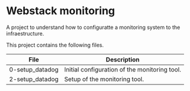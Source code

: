 # Webstack monitoring

A project to understand how to configuratte a monitoring system to the infraestructure.

This project contains the following files.

| File | Description |
| ---- | ----------- |
| 0-setup_datadog | Initial configuration of the monitoring tool. |
| 2-setup_datadog | Setup of the monitoring tool. |

